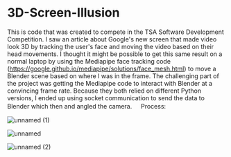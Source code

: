 # 3D-Screen-Illusion
This is code that was created to compete in the TSA Software Development Competition. I saw an article about Google's new screen that made video look 3D by tracking the user's face and moving the video based on their head movements. I thought it might be possible to get this same result on a normal laptop by using the Mediapipe face tracking code (https://google.github.io/mediapipe/solutions/face_mesh.html) to move a Blender scene based on where I was in the frame. The challenging part of the project was getting the Mediapipe code to interact with Blender at a convincing frame rate. Because they both relied on different Python versions, I ended up using socket communication to send the data to Blender which then and angled the camera. 
ㅤ
Process:


![unnamed (1)](https://github.com/NoahBSchwartz/3D-Screen-Illusion/assets/44248582/aa768b78-3afc-43e2-9aa0-c05c6392af67)

![unnamed](https://github.com/NoahBSchwartz/3D-Screen-Illusion/assets/44248582/054dbea0-516c-42d0-94dc-0b7e4efcdcaa)

![unnamed (2)](https://github.com/NoahBSchwartz/3D-Screen-Illusion/assets/44248582/5ddadec2-3c3f-4239-b3b5-2ff5bb0fe103)
